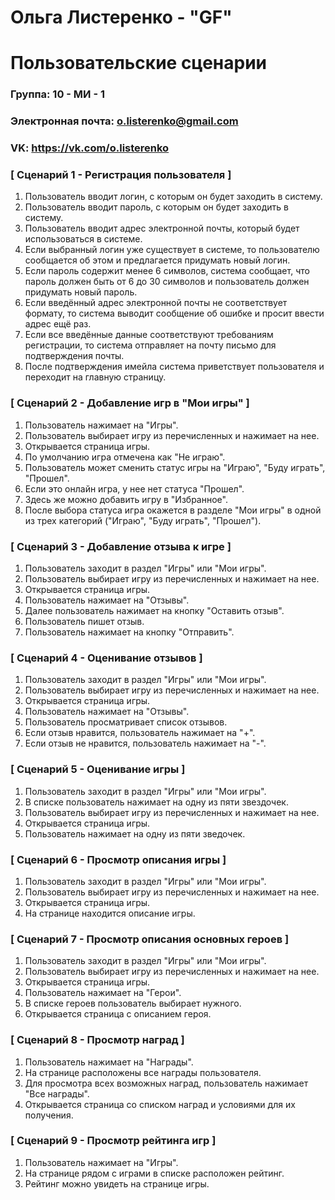 # Ольга Листеренко - "GF"
# Пользовательские сценарии

### Группа: 10 - МИ - 1
### Электронная почта: o.listerenko@gmail.com
### VK: https://vk.com/o.listerenko


### [ Сценарий 1 - Регистрация пользователя ]

1. Пользователь вводит логин, с которым он будет заходить в систему.
2. Пользователь вводит пароль, с которым он будет заходить в систему.
3. Пользователь вводит адрес электронной почты, который будет использоваться в системе.
4. Если выбранный логин уже существует в системе, то пользователю сообщается об этом и предлагается придумать новый логин.
5. Если пароль содержит менее 6 символов, система сообщает, что пароль должен быть от 6 до 30 символов и пользователь должен придумать новый пароль.
6. Если введённый адрес электронной почты не соответствует формату, то система выводит сообщение об ошибке и просит ввести адрес ещё раз.
7. Если все введённые данные соответствуют требованиям регистрации, то система отправляет на почту письмо для подтверждения почты.
8. После подтверждения имейла система приветствует пользователя и переходит на главную страницу.

### [ Сценарий 2 - Добавление игр в "Мои игры" ]

1. Пользователь нажимает на "Игры".
2. Пользователь выбирает игру из перечисленных и нажимает на нее.
3. Открывается страница игры.
4. По умолчанию игра отмечена как "Не играю".
5. Пользователь может сменить статус игры на "Играю", "Буду играть", "Прошел".
6. Если это онлайн игра, у нее нет статуса "Прошел".
7. Здесь же можно добавить игру в "Избранное". 
7. После выбора статуса игра окажется в разделе "Мои игры" в одной из трех категорий ("Играю", "Буду играть", "Прошел").

### [ Сценарий 3 - Добавление отзыва к игре ]

1. Пользователь заходит в раздел  "Игры" или "Мои игры".
2. Пользователь выбирает игру из перечисленных и нажимает на нее.
3. Открывается страница игры.
4. Пользователь нажимает на "Отзывы".
5. Далее пользователь нажимает на кнопку "Оставить отзыв".
6. Пользователь пишет отзыв. 
7. Пользователь нажимает на кнопку "Отправить".

### [ Сценарий 4 - Оценивание отзывов ]

1. Пользователь заходит в раздел  "Игры" или "Мои игры".
2. Пользователь выбирает игру из перечисленных и нажимает на нее.
3. Открывается страница игры.
4. Пользователь нажимает на "Отзывы".
5. Пользователь просматривает список отзывов.
6. Если отзыв нравится, пользователь нажимает на "+".
7. Если отзыв не нравится, пользователь нажимает на "-".

### [ Сценарий 5 - Оценивание игры ]

1. Пользователь заходит в раздел  "Игры" или "Мои игры".
2. В списке пользователь нажимает на одну из пяти звездочек.
3. Пользователь выбирает игру из перечисленных и нажимает на нее.
4. Открывается страница игры.
5. Пользователь нажимает на одну из пяти зведочек.

### [ Сценарий 6 - Просмотр описания игры ]

1. Пользователь заходит в раздел  "Игры" или "Мои игры".
2. Пользователь выбирает игру из перечисленных и нажимает на нее.
3. Открывается страница игры.
4. На странице находится описание игры.


### [ Сценарий 7 - Просмотр описания основных героев ]

1. Пользователь заходит в раздел  "Игры" или "Мои игры".
2. Пользователь выбирает игру из перечисленных и нажимает на нее.
3. Открывается страница игры.
4. Пользователь нажимает на "Герои".
5. В списке героев пользователь выбирает нужного. 
6. Открывается страница с описанием героя.

### [ Сценарий 8 - Просмотр наград ]

1. Пользователь нажимает на "Награды".
2. На странице расположены все награды пользователя.
3. Для просмотра всех возможных наград, пользователь нажимает "Все награды".
4. Открывается страница со списком наград и условиями для их получения.


### [ Сценарий 9 - Просмотр рейтинга игр ]

1. Пользователь нажимает на "Игры".
2. На странице рядом с играми в списке расположен рейтинг.
3. Рейтинг можно увидеть на странице игры.
